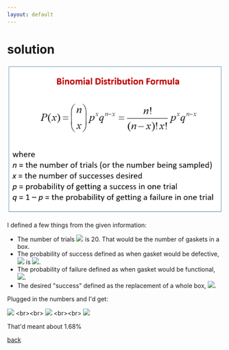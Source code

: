 ```yaml
---
layout: default
---
```


# solution

![](images/binomial.png)

I defined a few things from the given information:

- The number of trials ![](https://latex.codecogs.com/svg.latex?\inline&space;n) is 20. That would be the number of gaskets in a box.
- The probability of success defined as when gasket would be defective, ![](https://latex.codecogs.com/svg.latex?\inline&space;p) is ![](https://latex.codecogs.com/svg.latex?\inline&space;0.01).
- The probability of failure defined as when gasket would be functional, ![](https://latex.codecogs.com/svg.latex?\inline&space;q&space;=&space;1&space;-&space;0.99).
- The desired "success" defined as the replacement of a whole box, ![](https://latex.codecogs.com/svg.latex?\inline&space;P(x\geq2)&space;=&space;1&space;-&space;P(x&space;<&space;2)).

Plugged in the numbers and I'd get:

![](https://latex.codecogs.com/svg.latex?P(x&space;\geq&space;19)&space;=&space;1&space;-&space;P(x&space;<&space;19)) <br><br>
![](https://latex.codecogs.com/svg.latex?P(x&space;\geq&space;19)&space;=&space;P(x&space;=&space;1)&space;-&space;P(x&space;=&space;2)&space;-&space;P(x&space;=&space;3)&space;-&space;P(x&space;=&space;4)&space;-&space;P(x&space;=&space;5)&space;-&space;P(x&space;=&space;6)&space;-&space;P(x&space;=&space;7)&space;-&space;P(x&space;=&space;8)&space;-&space;P(x&space;=&space;9)&space;-&space;P(x&space;=&space;10)&space;-&space;P(x&space;=&space;11)&space;-&space;P(x&space;=&space;12)&space;-&space;P(x&space;=&space;13)&space;-&space;P(x&space;=&space;14)&space;-&space;P(x&space;=&space;15)&space;-&space;P(x&space;=&space;16)&space;-&space;P(x&space;=&space;17)&space;-&space;P(x&space;=&space;18)) <br><br>
![](https://latex.codecogs.com/svg.latex?P(x\geq&space;19)&space;\sim&space;0.983141)

That'd meant about 1.68%

[back](./challenge.md)
